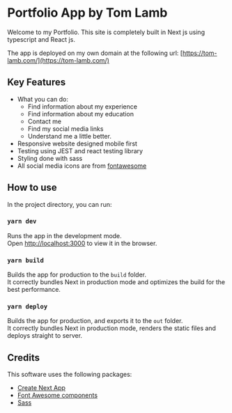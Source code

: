 # Portfolio App by Tom Lamb
Welcome to my Portfolio. This site is completely built in Next js using typescript and React js.

The app is deployed on my own domain at the following url: [https://tom-lamb.com/](https://tom-lamb.com/)

## Key Features
- What you can do: 
  - Find information about my experience
  - Find information about my education
  - Contact me
  - Find my social media links
  - Understand me a little better.
- Responsive website designed mobile first
- Testing using JEST and react testing library
- Styling done with sass
- All social media icons are from [fontawesome](https://fontawesome.com/)

## How to use

In the project directory, you can run:

### `yarn dev`

Runs the app in the development mode.\
Open [http://localhost:3000](http://localhost:3000) to view it in the browser.

### `yarn build`

Builds the app for production to the `build` folder.\
It correctly bundles Next in production mode and optimizes the build for the best performance.

### `yarn deploy`

Builds the app for production, and exports it to the `out` folder.\
It correctly bundles Next in production mode, renders the static files and deploys straight to server.

## Credits

This software uses the following packages:
- [Create Next App](https://nextjs.org/docs/api-reference/create-next-app)
- [Font Awesome components](https://fontawesome.com/how-to-use/on-the-web/using-with/react)
- [Sass](https://sass-lang.com/)
